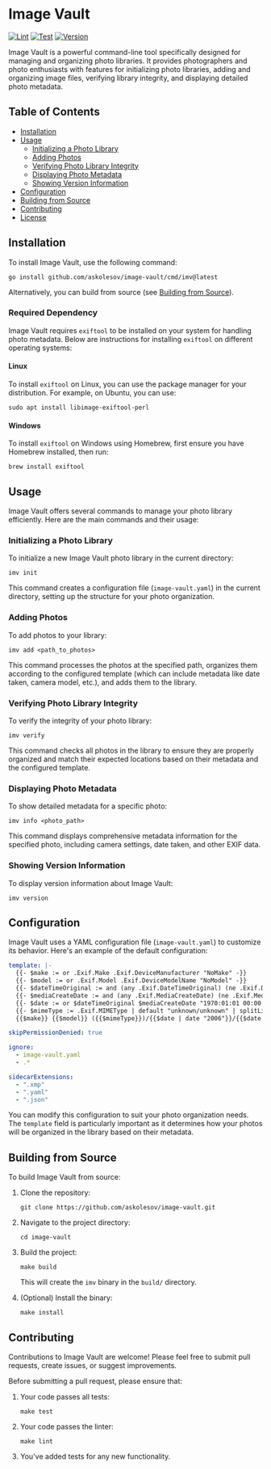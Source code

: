 # Image Vault

[![Lint](https://github.com/askolesov/image-vault/actions/workflows/lint.yaml/badge.svg)](https://github.com/askolesov/image-vault/actions/workflows/lint.yaml)
[![Test](https://github.com/askolesov/image-vault/actions/workflows/test.yaml/badge.svg)](https://github.com/askolesov/image-vault/actions/workflows/test.yaml)
[![Version](https://img.shields.io/github/v/release/askolesov/image-vault?include_prereleases)](https://github.com/askolesov/image-vault/releases)

Image Vault is a powerful command-line tool specifically designed for managing and organizing photo libraries. It provides photographers and photo enthusiasts with features for initializing photo libraries, adding and organizing image files, verifying library integrity, and displaying detailed photo metadata.

## Table of Contents

- [Installation](#installation)
- [Usage](#usage)
  - [Initializing a Photo Library](#initializing-a-photo-library)
  - [Adding Photos](#adding-photos)
  - [Verifying Photo Library Integrity](#verifying-photo-library-integrity)
  - [Displaying Photo Metadata](#displaying-photo-metadata)
  - [Showing Version Information](#showing-version-information)
- [Configuration](#configuration)
- [Building from Source](#building-from-source)
- [Contributing](#contributing)
- [License](#license)

## Installation

To install Image Vault, use the following command:

```
go install github.com/askolesov/image-vault/cmd/imv@latest
```

Alternatively, you can build from source (see [Building from Source](#building-from-source)).

### Required Dependency

Image Vault requires `exiftool` to be installed on your system for handling photo metadata. Below are instructions for installing `exiftool` on different operating systems:

#### Linux

To install `exiftool` on Linux, you can use the package manager for your distribution. For example, on Ubuntu, you can use:

```
sudo apt install libimage-exiftool-perl
```

#### Windows

To install `exiftool` on Windows using Homebrew, first ensure you have Homebrew installed, then run:

```
brew install exiftool
```

## Usage

Image Vault offers several commands to manage your photo library efficiently. Here are the main commands and their usage:

### Initializing a Photo Library

To initialize a new Image Vault photo library in the current directory:

```
imv init
```

This command creates a configuration file (`image-vault.yaml`) in the current directory, setting up the structure for your photo organization.

### Adding Photos

To add photos to your library:

```
imv add <path_to_photos>
```

This command processes the photos at the specified path, organizes them according to the configured template (which can include metadata like date taken, camera model, etc.), and adds them to the library.

### Verifying Photo Library Integrity

To verify the integrity of your photo library:

```
imv verify
```

This command checks all photos in the library to ensure they are properly organized and match their expected locations based on their metadata and the configured template.

### Displaying Photo Metadata

To show detailed metadata for a specific photo:

```
imv info <photo_path>
```

This command displays comprehensive metadata information for the specified photo, including camera settings, date taken, and other EXIF data.

### Showing Version Information

To display version information about Image Vault:

```
imv version
```

## Configuration

Image Vault uses a YAML configuration file (`image-vault.yaml`) to customize its behavior. Here's an example of the default configuration:

```yaml
template: |-
  {{- $make := or .Exif.Make .Exif.DeviceManufacturer "NoMake" -}}
  {{- $model := or .Exif.Model .Exif.DeviceModelName "NoModel" -}}
  {{- $dateTimeOriginal := and (any .Exif.DateTimeOriginal) (ne .Exif.DateTimeOriginal "0000:00:00 00:00:00") | ternary .Exif.DateTimeOriginal "" -}}
  {{- $mediaCreateDate := and (any .Exif.MediaCreateDate) (ne .Exif.MediaCreateDate "0000:00:00 00:00:00") | ternary .Exif.MediaCreateDate "" -}}
  {{- $date := or $dateTimeOriginal $mediaCreateDate "1970:01:01 00:00:00" | toDate "2006:01:02 15:04:05" -}}
  {{- $mimeType := .Exif.MIMEType | default "unknown/unknown" | splitList "/" | first -}}
  {{$make}} {{$model}} ({{$mimeType}})/{{$date | date "2006"}}/{{$date | date "2006-01-02"}}/{{$date | date "2006-01-02_15-04-05"}}_{{.Hash.Md5Short}}{{.Fs.Ext | lower}}

skipPermissionDenied: true

ignore:
  - image-vault.yaml
  - .*

sidecarExtensions:
  - ".xmp"
  - ".yaml"
  - ".json"
```

You can modify this configuration to suit your photo organization needs. The `template` field is particularly important as it determines how your photos will be organized in the library based on their metadata.

## Building from Source

To build Image Vault from source:

1. Clone the repository:
   ```
   git clone https://github.com/askolesov/image-vault.git
   ```

2. Navigate to the project directory:
   ```
   cd image-vault
   ```

3. Build the project:
   ```
   make build
   ```

   This will create the `imv` binary in the `build/` directory.

4. (Optional) Install the binary:
   ```
   make install
   ```

## Contributing

Contributions to Image Vault are welcome! Please feel free to submit pull requests, create issues, or suggest improvements.

Before submitting a pull request, please ensure that:

1. Your code passes all tests:
   ```
   make test
   ```

2. Your code passes the linter:
   ```
   make lint
   ```

3. You've added tests for any new functionality.
